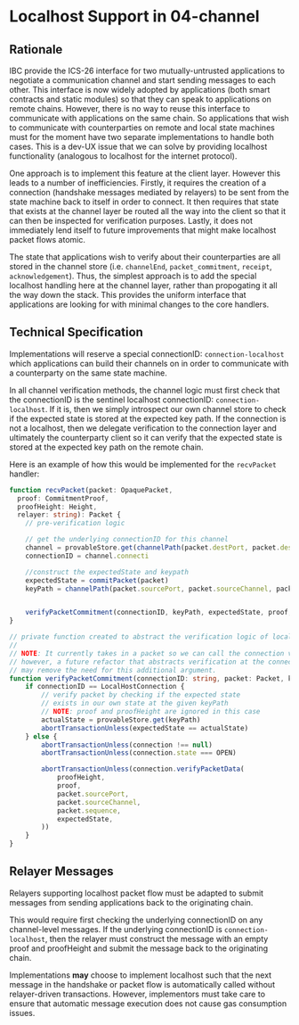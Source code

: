 # Localhost Support in 04-channel

## Rationale

IBC provide the ICS-26 interface for two mutually-untrusted applications to negotiate a communication channel and start sending messages to each other. This interface is now widely adopted by applications (both smart contracts and static modules) so that they can speak to applications on remote chains. However, there is no way to reuse this interface to communicate with applications on the same chain. So applications that wish to communicate with counterparties on remote and local state machines must for the moment have two separate implementations to handle both cases. This is a dev-UX issue that we can solve by providing localhost functionality (analogous to localhost for the internet protocol).

One approach is to implement this feature at the client layer. However this leads to a number of inefficiencies. Firstly, it requires the creation of a connection (handshake messages mediated by relayers) to be sent from the state machine back to itself in order to connect. It then requires that state that exists at the channel layer be routed all the way into the client so that it can then be inspected for verification purposes. Lastly, it does not immediately lend itself to future improvements that might make localhost packet flows atomic.

The state that applications wish to verify about their counterparties are all stored in the channel store (i.e. `channelEnd`, `packet_commitment`, `receipt`, `acknowledgement`). Thus, the simplest approach is to add the special localhost handling here at the channel layer, rather than propogating it all the way down the stack. This provides the uniform interface that applications are looking for with minimal changes to the core handlers.

## Technical Specification

Implementations will reserve a special connectionID: `connection-localhost` which applications can build their channels on in order to communicate with a counterparty on the same state machine.

In all channel verification methods, the channel logic must first check that the connectionID is the sentinel localhost connectionID: `connection-localhost`. If it is, then we simply introspect our own channel store to check if the expected state is stored at the expected key path. If the connection is not a localhost, then we delegate verification to the connection layer and ultimately the counterparty client so it can verify that the expected state is stored at the expected key path on the remote chain.

Here is an example of how this would be implemented for the `recvPacket` handler:

```typescript
function recvPacket(packet: OpaquePacket,
  proof: CommitmentProof,
  proofHeight: Height,
  relayer: string): Packet {
    // pre-verification logic

    // get the underlying connectionID for this channel
    channel = provableStore.get(channelPath(packet.destPort, packet.destChannel))
    connectionID = channel.connecti

    //construct the expectedState and keypath
    expectedState = commitPacket(packet)
    keyPath = channelPath(packet.sourcePort, packet.sourceChannel, packet.Sequence)


    verifyPacketCommitment(connectionID, keyPath, expectedState, proof, proofHeight)
}

// private function created to abstract the verification logic of localhost and remote chains from the rest of channel logic
//
// NOTE: It currently takes in a packet so we can call the connection verify function appropriately
// however, a future refactor that abstracts verification at the connection layer
// may remove the need for this additional argument.
function verifyPacketCommitment(connectionID: string, packet: Packet, keyPath: bytes, expectedState: bytes, proof: CommitmentProof, proofHeight: Height) {
    if connectionID == LocalHostConnection {
        // verify packet by checking if the expected state 
        // exists in our own state at the given keyPath
        // NOTE: proof and proofHeight are ignored in this case
        actualState = provableStore.get(keyPath)
        abortTransactionUnless(expectedState == actualState)
    } else {
        abortTransactionUnless(connection !== null)
        abortTransactionUnless(connection.state === OPEN)

        abortTransactionUnless(connection.verifyPacketData(
            proofHeight,
            proof,
            packet.sourcePort,
            packet.sourceChannel,
            packet.sequence,
            expectedState,
        ))
    }
}
```

## Relayer Messages

Relayers supporting localhost packet flow must be adapted to submit messages from sending applications back to the originating chain.

This would require first checking the underlying connectionID on any channel-level messages. If the underlying connectionID is `connection-localhost`, then the relayer must construct the message with an empty proof and proofHeight and submit the message back to the originating chain.

Implementations **may** choose to implement localhost such that the next message in the handshake or packet flow is automatically called without relayer-driven transactions. However, implementors must take care to ensure that automatic message execution does not cause gas consumption issues.